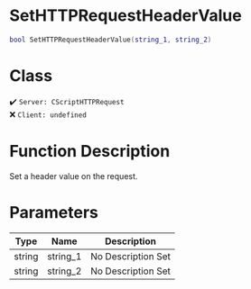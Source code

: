 # SetHTTPRequestHeaderValue
```lua
bool SetHTTPRequestHeaderValue(string_1, string_2)
```
# Class
✔️ `Server: CScriptHTTPRequest`  
❌ `Client: undefined`  

# Function Description
Set a header value on the request.
# Parameters
Type|Name|Description
--|--|--
string|string_1|No Description Set
string|string_2|No Description Set
